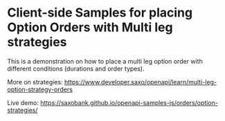 # Client-side Samples for placing Option Orders with Multi leg strategies

This is a demonstration on how to place a multi leg option order with different conditions (durations and order types).

More on strategies: https://www.developer.saxo/openapi/learn/multi-leg-option-strategy-orders

Live demo: https://saxobank.github.io/openapi-samples-js/orders/option-strategies/